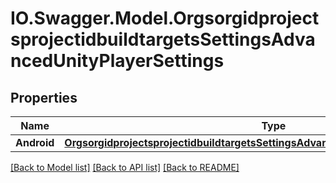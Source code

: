 # IO.Swagger.Model.OrgsorgidprojectsprojectidbuildtargetsSettingsAdvancedUnityPlayerSettings
## Properties

Name | Type | Description | Notes
------------ | ------------- | ------------- | -------------
**Android** | [**OrgsorgidprojectsprojectidbuildtargetsSettingsAdvancedUnityPlayerSettingsAndroid**](OrgsorgidprojectsprojectidbuildtargetsSettingsAdvancedUnityPlayerSettingsAndroid.md) |  | [optional] 

[[Back to Model list]](../README.md#documentation-for-models) [[Back to API list]](../README.md#documentation-for-api-endpoints) [[Back to README]](../README.md)

